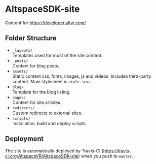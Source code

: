 # AltspaceSDK-site
Content for https://developer.altvr.com/

## Folder Structure
- `_layouts/`  
	Templates used for most of the site content.
- `_posts/`  
	Content for blog posts.
- `assets/`  
	Static content css, fonts, images, js and videos. Includes third-party content. Main stylesheet is `style.scss`.
- `blog/`  
	Template for the blog listing.
- `pages/`  
	Content for site articles.
- `redirects/`  
	Custom redirects to external sites.
- `scripts/`  
	Installation, build and deploy scripts.

## Deployment
The site is automatically deployed by Travis-CI (https://travis-ci.org/AltspaceVR/AltspaceSDK-site) when you push to
`master`.
